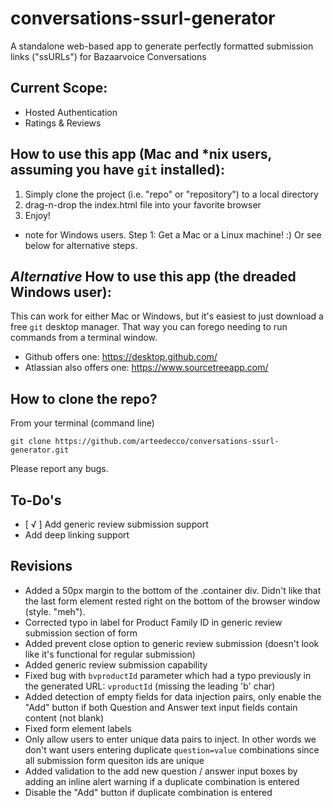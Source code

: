 # conversations-ssurl-generator
A standalone web-based app to generate perfectly formatted submission links ("ssURLs") for Bazaarvoice Conversations

## Current Scope:
- Hosted Authentication
- Ratings & Reviews

## How to use this app (Mac and *nix users, assuming you have `git` installed):
1. Simply clone the project (i.e. "repo" or "repository") to a local directory
2. drag-n-drop the index.html file into your favorite browser
3. Enjoy!

* note for Windows users. Step 1: Get a Mac or a Linux machine! :) Or see below for alternative steps.

## _Alternative_ How to use this app (the dreaded Windows user):
This can work for either Mac or Windows, but it's easiest to just download a free `git` desktop manager. That way you can forego needing to run commands from a terminal window.
- Github offers one: https://desktop.github.com/
- Atlassian also offers one: https://www.sourcetreeapp.com/

## How to clone the repo?
From your terminal (command line)
```
git clone https://github.com/arteedecco/conversations-ssurl-generator.git
```

Please report any bugs.

## To-Do's
- [ √ ] Add generic review submission support
- Add deep linking support

## Revisions
- Added a 50px margin to the bottom of the .container div. Didn't like that the last form element rested right on the bottom of the browser window (style. "meh").
- Corrected typo in label for Product Family ID in generic review submission section of form
- Added prevent close option to generic review submission (doesn't look like it's functional for regular submission)
- Added generic review submission capability
- Fixed bug with `bvproductId` parameter which had a typo previously in the generated URL: `vproductId` (missing the leading 'b' char)
- Added detection of empty fields for data injection pairs, only enable the "Add" button if both Question and Answer text input fields contain content (not blank)
- Fixed form element labels
- Only allow users to enter unique data pairs to inject. In other words we don't want users entering duplicate `question=value` combinations since all submission form quesiton ids are unique
- Added validation to the add new question / answer input boxes by adding an inline alert warning if a duplicate combination is entered
- Disable the "Add" button if duplicate combination is entered

